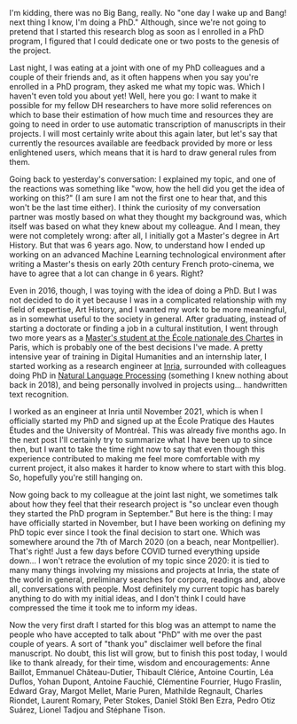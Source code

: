 <!--
.. title: 002 - The Big Bang
.. slug: 002
.. date: 2022-03-27 21:16:13 UTC-04:00
.. tags: 
.. category: genesis
.. link: 
.. description: 
.. type: text
-->

I'm kidding, there was no Big Bang, really. No "one day I wake up and Bang! next thing I know, I'm doing a PhD." Although, since we're not going to pretend that I started this research blog as soon as I enrolled in a PhD program, I figured that I could dedicate one or two posts to the genesis of the project. 

Last night, I was eating at a joint with one of my PhD colleagues and a couple of their friends and, as it often happens when you say you're enrolled in a PhD program, they asked me what my topic was. Which I haven't even told you about yet! Well, here you go: I want to make it possible for my fellow DH researchers to have more solid references on which to base their estimation of how much time and resources they are going to need in order to use automatic transcription of manuscripts in their projects. I will most certainly write about this again later, but let's say that currently the resources available are feedback provided by more or less enlightened users, which means that it is hard to draw general rules from them.  

Going back to yesterday's conversation: I explained my topic, and one of the reactions was something like "wow, how the hell did you get the idea of working on this?" (I am sure I am not the first one to hear that, and this won't be the last time either). I think the curiosity of my conversation partner was mostly based on what they thought my background was, which itself was based on what they knew about my colleague. And I mean, they were not completely wrong: after all, I initially got a Master's degree in Art History. But that was 6 years ago. Now, to understand how I ended up working on an advanced Machine Learning technological environment after writing a Master's thesis on early 20th century French proto-cinema, we have to agree that a lot can change in 6 years. Right?  

Even in 2016, though, I was toying with the idea of doing a PhD. But I was not decided to do it yet because I was in a complicated relationship with my field of expertise, Art History, and I wanted my work to be more meaningful, as in somewhat useful to the society in general. After graduating, instead of starting a doctorate or finding a job in a cultural institution, I went through two more years as a [Master's student at the École nationale des Chartes](https://www.chartes.psl.eu/fr/cursus/master-technologies-numeriques-appliquees-histoire) in Paris, which is probably one of the best decisions I've made. A pretty intensive year of training in Digital Humanities and an internship later, I started working as a research engineer at [Inria](https://www.inria.fr/en), surrounded with colleagues doing PhD in [Natural Language Processing](https://almanach.inria.fr/) (something I knew nothing about back in 2018), and being personally involved in projects using... handwritten text recognition.  

I worked as an engineer at Inria until November 2021, which is when I officially started my PhD and signed up at the École Pratique des Hautes Études and the University of Montréal. This was already five months ago. In the next post I'll certainly try to summarize what I have been up to since then, but I want to take the time right now to say that even though this experience contributed to making me feel more comfortable with my current project, it also makes it harder to know where to start with this blog. So, hopefully you're still hanging on.  

Now going back to my colleague at the joint last night, we sometimes talk about how they feel that their research project is "so unclear even though they started the PhD program in September." But here is the thing: I may have officially started in November, but I have been working on defining my PhD topic ever since I took the final decision to start one. Which was somewhere around the 7th of March 2020 (on a beach, near Montpellier). That's right! Just a few days before COVID turned everything upside down... I won't retrace the evolution of my topic since 2020: it is tied to many many things involving my missions and projects at Inria, the state of the world in general, preliminary searches for corpora, readings and, above all, conversations with people. Most definitely my current topic has barely anything to do with my initial ideas, and I don't think I could have compressed the time it took me to inform my ideas.  

Now the very first draft I started for this blog was an attempt to name the people who have accepted to talk about "PhD" with me over the past couple of years. A sort of "thank you" disclaimer well before the final manuscript. No doubt, this list will grow, but to finish this post today, I would like to thank already, for their time, wisdom and encouragements: Anne Baillot, Emmanuel Château-Dutier, Thibault Clérice, Antoine Courtin, Léa Duflos, Yohan Dupont, Antoine Fauchié, Clémentine Fourrier, Hugo Fraslin, Edward Gray, Margot Mellet, Marie Puren, Mathilde Regnault, Charles Riondet, Laurent Romary, Peter Stokes, Daniel Stökl Ben Ezra, Pedro Otiz Suárez, Lionel Tadjou and Stéphane Tison. 

